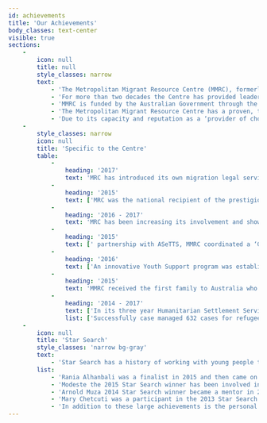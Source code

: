 ```yaml
---
id: achievements
title: 'Our Achievements'
body_classes: text-center
visible: true
sections:
    -
        icon: null
        title: null
        style_classes: narrow
        text:
            - 'The Metropolitan Migrant Resource Centre (MMRC), formerly the Northern Suburbs Migrant Resource Centre, the latter of which was established in 1995, has a strong history of recognised achievements in providing high quality, culturally appropriate, client centred services that meet the needs of refugees, humanitarian entrants and newly arrived migrants.'
            - 'For more than two decades the Centre has provided leadership in delivering a range of settlement services such as the Initial Information and Orientation Assistance, the Integrated Humanitarian Settlement Strategy (IHSS), Settlement Grants Program (SGP), Complex Case Support and Community Detention Program. The Centre has developed significant expertise over this period which has enable it to respond successfully to the specific needs of refugee cohorts such as arrivals from the Former Yugoslav Republic of Macedonia, Congo, Kurdish minorities from Iran, South Sudanese and more recently Syrian and Iraqi arrivals to Western Australia who are part of the Australian Government’s commitment to settle 12,000 refugees from that region.'
            - 'MMRC is funded by the Australian Government through the Department of Social Services to provide settlement services in the North Metropolitan and East Metropolitan Statistical Subdivisions. As an incumbent Settlement Services Activities (SSA) contracted service provider, MMRC has demonstrated innovation as a specialist, client focussed, high quality settlement provider, delivering case coordination, family support, youth, arts, sports and recreational activities along with employment mentoring.'
            - 'The Metropolitan Migrant Resource Centre has a proven, trusted and long established relationship with a wide range of service providers, government agencies and schools and is located at the centre of a recognised ‘Mirrabooka Hub Refugee Service’ where humanitarian entrants are able to easily access a ‘one-stop-shop’ of more than 30 major culturally appropriate service delivery agencies.  The hub precinct is recognised local and nationally as a highly effective model  for delivering services to the refugee and humanitarian cohort and will enable MMRC to continue to leverage a high level of strategic cooperation, complementary and integrated services and importantly secure better outcomes for refugee and humanitarian entrants.'
            - 'Due to its capacity and reputation as a ‘provider of choice’ MMRC has secured contracts with the Department of Local Government and Communities (Family and Community Support program and Multicultural Sector Support Program); Office of Multicultural Interests (African Leadership Initiative), Department of Social Services (Humanitarian Settlement Services, Settlement Grants Program (Youth and Generalist Settlement Support Activity and Employment Pathways Settlement Support Activity), and the Department of Immigration and Border Protection Migration Legal Support (IAAAS).'
    -
        style_classes: narrow
        icon: null
        title: 'Specific to the Centre'
        table:
            -
                heading: '2017'
                text: 'MRC has introduced its own migration legal service on a fee-for-service cost recovery basis to address the huge demand for migration advisory services which could not be met by private migrant advice services due to their unaffordability for many humanitarian entrants.'
            -
                heading: '2015'
                text: ['MRC was the national recipient of the prestigious Australian Migration and Settlement Innovations Award for its ‘Sharing Stories’, a best practice program for sexual health and education on BBV (Blood Born Viruses). ', 'MRC developed and coordinated the highly successful ‘Star Search’ program – an initiative which showcases multicultural young people’s talent. The program’s real strength has been demonstrated in its ability to mentor and build leaders within the community, to encourage young people’s resilience and create a sense of belonging.']
            -
                heading: '2016 - 2017'
                text: 'MRC has been increasing its involvement and showing leadership in the area of Family and Domestic Violence (FDV) out of a concern that women from humanitarian backgrounds experiencing FDV were not accessing services or services were unable to respond appropriately to them. MMRC has formed a small working party made up of representatives from services sharing a similar concern in the Mirrabooka area including; Ishar Multicultural Women’s Health Centre (Ishar), MercyCare, City of Stirling, CPFS, and WAPOL. The working party organised for a report to be compiled.  The Report - “Family and Domestic Violence: Issues Affecting Service Delivery and Relevance for women from Multicultural Communities” was completed in June 2017 and looks at the use by, and relevance of, services for women experiencing FDV from multicultural communities. '
            -
                heading: '2015'
                text: [' partnership with ASeTTS, MMRC coordinated a ‘Good Food for New Arrivals’ cooking and nutrition program in 2015. The aim of the program was to promote healthy eating habits particularly amongst single male clients and for them to learn how to prepare easy and nutritious food. The program was the first of its type focussing on single men and due to its success was expanded to refugee couples.', 'o address the ‘digital divide’ facing refugees and to improve the computer literacy of refugees and humanitarian entrants, MMRC established five week computer literacy classes for newly arrived refugees. This was extended through a collaborative partnership with the Wanneroo Men’s Shed to provide low cost desk-top or laptop computers. All clients who complete the five week computer course have the opportunity to acquire high quality, refurbished computers, at a minimal cost.  The program has addressed a gap in refugee skills and increased access, computer skills  and participation of refugees in mainstream activities. Since this innovative program, was more than 100 clients have undertaken computer classes and obtained high quality, low cost computers through this practical partnership program. ']
            -
                heading: '2016'
                text: ['An innovative Youth Support program was established in 2016 through a partnership with ‘Youth Futures WA’ and the City of Stirling. The program provides youth support services to at-risk HSS youth at the Herb Graham Recreation Centre in Mirrabooka.', 'An increasing number of new arrivals referred to MMRC have a disability. This requires early intervention strategies to ensure that clients receive effective Case Management and that their disability needs are met. A partnership with the Ethnic Disability Advocacy Service (EDAC) has enabled high needs disability clients to receive information and advice. Access to an on-site officer from EDAC to provide advice to all MMRC clients on access to and eligibility for disability services in addition to individual advocacy.  Enhanced Case Management and early intervention has been delivered as a result of this initiative and this benefit will flow into the e implementation of NDIS services which will require increasing expertise and advocacy.', 'MMRC has placed increasing importance on obtaining better mental health outcomes for its clients and the Centre have now established referral and staffing arrangements with ASeTTS in respect of ‘in-house’ trauma counselling and intake assessment. Two ASeTTS staff members have now commenced at MMRC on an interchangeable basis every Tuesday and cients are currently receiving assessments and counselling from ASeTTS. These new arrangements with ASeTTS onsite counsellors have significantly enhanced MMRC’s ability to provide early intervention trauma services and improve mental health outcomes for refugee and humanitarian entrants.']
            -
                heading: '2015'
                text: 'MMRC received the first family to Australia who were part of the Australian Government’s commitment to settle an additional 12,000 Syrian and Iraqi arrivals from that region. MMRC demonstrated a proven ability to effectively engage a range of media organisations at local, state and national level to positively promote the Australian Government’s Humanitarian Services Settlement Services Program and a number of positive and successful media engagements over the past 2 years have been generated including Channel  7 National News, The Australian, and Sydney Morning Herald, 7:30 ABC program (special feature), The West Australian, SBS Radio and News, and Channel 9 news. This high quality media management, undertaken by MMRC inconjunction with DSS state and national offices, has enabled well-coordinated, strategic and effective responses to numerous media queries including direct responses to local and national media queries and interviews, written information and proposed media events involving the first Syrian family.'
            -
                heading: '2014 - 2017'
                text: ['In its three year Humanitarian Settlement Services (HSS) contract with the Department of Social Services MMRC has:']
                list: ['Successfully case managed 632 cases for refugee and humanitarianfamilies and individuals involving a total of 1,274 clients', 'Sourced nearly 250 long term accommodation properties forhumanitarian clients', 'Consistently achieved a rating of between 96% to 100% in its Key Performance Indicators including registration of essential services for its clients, the provision of Case Management Plans within 3 weeks of client arrival, provision of long term accommodation within 6 months of arrival and airport reception of clients, the latter of which attracted 100% performance for all 417 separate arrivals over the contract period;', 'As a HSS provider since 2014, the Department of Social Services has undertaken to date more than 20 quality assurance audits of all major areas of its contracted services. The comprehensive DSS audit program with quarterly, unannounced and ad-hoc audits have observed, evaluated and informed HSS services delivery and compliance in areas such airport arrivals, Case Management Plans, client files with  evidence based housing and other  documentation, quality of BHG, client exits, short term and long term accommodation, orientation, client understanding, satisfaction and competency. MMRC has achieved a high level of compliance and satisfaction with these thorough and wide ranging quality audits and where necessary has affected timely enhancements and improvements to its current service delivery in areas recommended by the Department.']
    -
        icon: null
        title: 'Star Search'
        style_classes: 'narrow bg-gray'
        text:
            - 'Star Search has a history of working with young people to improve their mentoring and leadership abilities through the form of art.  We’ve had some great success stories from our previous participants.'
        list:
            - 'Rania Alhanbali was a finalist in 2015 and then came on board as a mentor and youth leader in 2016 for MMRC various programs and attends WAPA in 2017 she became a judge for the Star Search Grand Final;'
            - 'Modeste the 2015 Star Search winner has been involved in the 2016 promotion and has been performing at many community events and volunteering his art at many fundraisers and is a positive role model amongst peers;'
            - 'Arnold Muza 2014 Star Search winner became a mentor in 2016, in 2015 received a paid casual job in choreographing dance routines to young people from migrant backgrounds and recently assisted choreography in a four show theatre piece presented by the Blue Room Theatre;'
            - 'Mary Chetcuti was a participant in the 2013 Star Search and since then has become an amazing mentor, judge and also MC for Star Search events. Currently Mary has begun planning an MC/performance business;'
            - 'In addition to these large achievements is the personal growth and development that each participant has achieved during their Star Search journey, for some this may be self-confidence, making new friends, reducing anxiety, while for others it is increased self-esteem and acquiring leadership and teamwork skills.'
---
```


